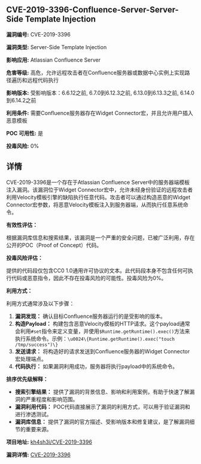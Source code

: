 ## CVE-2019-3396-Confluence-Server-Server-Side Template Injection

**漏洞编号:** CVE-2019-3396

**漏洞类型:** Server-Side Template Injection

**影响应用:** Atlassian Confluence Server

**危害等级:** 高危，允许远程攻击者在Confluence服务器或数据中心实例上实现路径遍历和远程代码执行

**影响版本:** 受影响版本：6.6.12之前, 6.7.0到6.12.3之前, 6.13.0到6.13.3之前, 6.14.0到6.14.2之前

**利用条件:** 需要Confluence服务器存在Widget Connector宏，并且允许用户插入恶意模板

**POC 可用性:** 是

**投毒风险:** 0%

## 详情

CVE-2019-3396是一个存在于Atlassian Confluence Server中的服务器端模板注入漏洞。该漏洞位于Widget Connector宏中，允许未经身份验证的远程攻击者利用Velocity模板引擎的缺陷执行任意代码。攻击者可以通过构造恶意的Widget Connector宏参数，将恶意Velocity模板注入到服务器端，从而执行任意系统命令。

**有效性评估：**

根据漏洞库信息和搜索结果，该漏洞是一个严重的安全问题，已被广泛利用，存在公开的POC（Proof of Concept）代码。

**投毒风险评估：**

提供的代码段仅包含CC0 1.0通用许可协议的文本。此代码段本身不包含任何可执行代码或恶意指令，因此不存在投毒风险的可能性。投毒风险为0%。

**利用方式：**

利用方式通常涉及以下步骤：

1.  **漏洞发现：** 确认目标Confluence服务器运行的是受影响的版本。
2.  **构造Payload：** 构建包含恶意Velocity模板的HTTP请求。这个payload通常会利用`#set`指令来定义变量，并使用`$Runtime.getRuntime().exec()`方法来执行系统命令。示例：`\u0024\{Runtime.getRuntime().exec("touch /tmp/success")\}` 
3.  **发送请求：** 将构造好的请求发送到Confluence服务器的Widget Connector宏处理端点。
4.  **代码执行：** 如果漏洞利用成功，服务器将执行payload中的系统命令。

**排序优先级解释：**

*   **搜索引擎结果：** 提供了漏洞的背景信息、影响和利用案例，有助于快速了解漏洞的严重程度和影响范围。
*   **漏洞利用代码：**  POC代码直接展示了漏洞的利用方式，可以用于验证漏洞和进行渗透测试。
*   **漏洞库信息：** 提供了漏洞的官方描述、受影响版本和修复建议，是了解漏洞细节的重要来源。

**项目地址:** [kh4sh3i/CVE-2019-3396](https://github.com/kh4sh3i/CVE-2019-3396)

**漏洞详情:** [CVE-2019-3396](https://nvd.nist.gov/vuln/detail/CVE-2019-3396)